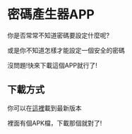 # 密碼產生器APP

你是否常常不知道密碼要設定什麼呢?

或是你不知道怎樣才能設定一個安全的密碼

沒問題!快來下載這個APP就行了!

## 下載方式

你可以在[這裡](https://github.com/z20030818/Password-Generator-App/releases/tag/V1.0)載到最新版本

裡面有個APK檔，下載那個就對了!

